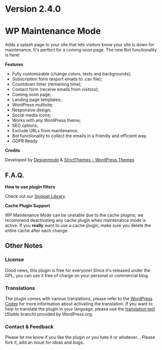 # Version 2.4.0

# WP Maintenance Mode

Adds a splash page to your site that lets visitors know your site is down for maintenance. It's perfect for a coming soon page. The new Bot functionality is here!

**Features**

* Fully customizable (change colors, texts and backgrounds);
* Subscription form (export emails to .csv file);
* Countdown timer (remaining time);
* Contact form (receive emails from visitors);
* Coming soon page;
* Landing page templates;
* WordPress multisite;
* Responsive design;
* Social media icons;
* Works with any WordPress theme;
* SEO options;
* Exclude URLs from maintenance.
* Bot functionality to collect the emails in a friendly and efficient way.
* GDPR Ready

**Credits**

Developed by [Designmodo](https://designmodo.com) & [StrictThemes – WordPress Themes](http://strictthemes.com/)

## F.A.Q.

**How to use plugin filters**

Check out our [Snippet Library](https://github.com/WP-Maintenance-Mode/Snippet-Library/).

**Cache Plugin Support**

WP Maintenance Mode can be unstable due to the cache plugins; we recommend deactivating any cache plugin when maintenance mode is active. If you **really** want to use a cache plugin, make sure you delete the entire cache after each change.

## Other Notes
### License
Good news, this plugin is free for everyone! Since it's released under the GPL, you can use it free of charge on your personal or commercial blog.

### Translations
The plugin comes with various translations, please refer to the [WordPress Codex](http://codex.wordpress.org/Installing_WordPress_in_Your_Language "Installing WordPress in Your Language") for more information about activating the translation. If you want to help to translate the plugin in your language, please use the [translation tool](https://translate.wordpress.org/projects/wp-plugins/wp-maintenance-mode) (*Stable* branch) provided by WordPress.org.

### Contact & Feedback
Please let me know if you like the plugin or you hate it or whatever... Please fork it, add an issue for ideas and bugs.